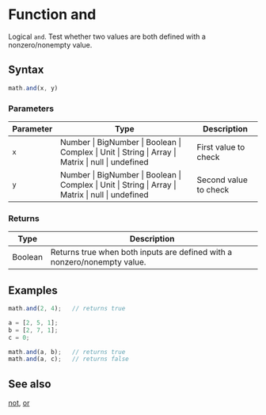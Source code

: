 # Function and

Logical `and`. Test whether two values are both defined with a nonzero/nonempty value.


## Syntax

```js
math.and(x, y)
```

### Parameters

Parameter | Type | Description
--------- | ---- | -----------
`x` | Number &#124; BigNumber &#124; Boolean &#124; Complex &#124; Unit &#124; String &#124; Array &#124; Matrix &#124; null &#124; undefined | First value to check
`y` | Number &#124; BigNumber &#124; Boolean &#124; Complex &#124; Unit &#124; String &#124; Array &#124; Matrix &#124; null &#124; undefined | Second value to check

### Returns

Type | Description
---- | -----------
Boolean |  Returns true when both inputs are defined with a nonzero/nonempty value.


## Examples

```js
math.and(2, 4);   // returns true

a = [2, 5, 1];
b = [2, 7, 1];
c = 0;

math.and(a, b);   // returns true
math.and(a, c);   // returns false
```


## See also

[not](not.md),
[or](or.md)


<!-- Note: This file is automatically generated from source code comments. Changes made in this file will be overridden. -->
